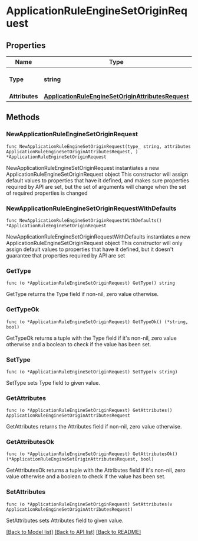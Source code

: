 # ApplicationRuleEngineSetOriginRequest

## Properties

Name | Type | Description | Notes
------------ | ------------- | ------------- | -------------
**Type** | **string** | * &#x60;set_origin&#x60; - set_origin | 
**Attributes** | [**ApplicationRuleEngineSetOriginAttributesRequest**](ApplicationRuleEngineSetOriginAttributesRequest.md) |  | 

## Methods

### NewApplicationRuleEngineSetOriginRequest

`func NewApplicationRuleEngineSetOriginRequest(type_ string, attributes ApplicationRuleEngineSetOriginAttributesRequest, ) *ApplicationRuleEngineSetOriginRequest`

NewApplicationRuleEngineSetOriginRequest instantiates a new ApplicationRuleEngineSetOriginRequest object
This constructor will assign default values to properties that have it defined,
and makes sure properties required by API are set, but the set of arguments
will change when the set of required properties is changed

### NewApplicationRuleEngineSetOriginRequestWithDefaults

`func NewApplicationRuleEngineSetOriginRequestWithDefaults() *ApplicationRuleEngineSetOriginRequest`

NewApplicationRuleEngineSetOriginRequestWithDefaults instantiates a new ApplicationRuleEngineSetOriginRequest object
This constructor will only assign default values to properties that have it defined,
but it doesn't guarantee that properties required by API are set

### GetType

`func (o *ApplicationRuleEngineSetOriginRequest) GetType() string`

GetType returns the Type field if non-nil, zero value otherwise.

### GetTypeOk

`func (o *ApplicationRuleEngineSetOriginRequest) GetTypeOk() (*string, bool)`

GetTypeOk returns a tuple with the Type field if it's non-nil, zero value otherwise
and a boolean to check if the value has been set.

### SetType

`func (o *ApplicationRuleEngineSetOriginRequest) SetType(v string)`

SetType sets Type field to given value.


### GetAttributes

`func (o *ApplicationRuleEngineSetOriginRequest) GetAttributes() ApplicationRuleEngineSetOriginAttributesRequest`

GetAttributes returns the Attributes field if non-nil, zero value otherwise.

### GetAttributesOk

`func (o *ApplicationRuleEngineSetOriginRequest) GetAttributesOk() (*ApplicationRuleEngineSetOriginAttributesRequest, bool)`

GetAttributesOk returns a tuple with the Attributes field if it's non-nil, zero value otherwise
and a boolean to check if the value has been set.

### SetAttributes

`func (o *ApplicationRuleEngineSetOriginRequest) SetAttributes(v ApplicationRuleEngineSetOriginAttributesRequest)`

SetAttributes sets Attributes field to given value.



[[Back to Model list]](../README.md#documentation-for-models) [[Back to API list]](../README.md#documentation-for-api-endpoints) [[Back to README]](../README.md)


